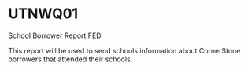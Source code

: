 # UTNWQ01
School Borrower Report FED

This report will be used to send schools information about CornerStone borrowers that attended their schools.
